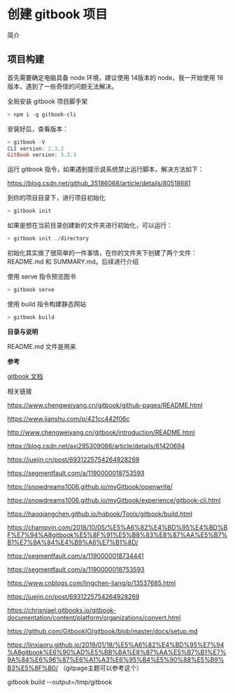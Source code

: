 # 创建 gitbook 项目

简介





## 项目构建

首先需要确定电脑具备 node 环境，建议使用 14版本的 node，我一开始使用 16版本，遇到了一些奇怪的问题无法解决。



全局安装 gitbook 项目脚手架

```powershell
> npm i -g gitbook-cli
```

安装好后，查看版本：

```powershell
> gitbook -V
CLI version: 2.3.2
GitBook version: 3.2.3
```



运行 gitbook 指令，如果遇到提示说系统禁止运行脚本，解决方法如下：

https://blog.csdn.net/github_35186068/article/details/80518681



到你的项目目录下，进行项目初始化

```powershell
> gitbook init
```

如果是想在当前目录创建新的文件夹进行初始化，可以运行：

```powershell
> gitbook init ./directory
```

初始化其实做了很简单的一件事情，在你的文件夹下创建了两个文件：README.md 和 SUMMARY.md。后续进行介绍

使用 serve 指令预览图书

```powershell
> gitbook serve
```

使用 build 指令构建静态网站

```powershell
> gitbook build
```



**目录与说明**

README.md 文件是用来







**参考**

[gitbook 文档](https://github.com/GitbookIO/gitbook/blob/master/docs/setup.md)



相关链接

https://www.chengweiyang.cn/gitbook/github-pages/README.html

https://www.jianshu.com/p/421cc442f06c

http://www.chengweiyang.cn/gitbook/introduction/README.html

https://blog.csdn.net/axi295309066/article/details/61420694

https://juejin.cn/post/6931225754264928269

https://segmentfault.com/a/1190000018753593

https://snowdreams1006.github.io/myGitbook/openwrite/

https://snowdreams1006.github.io/myGitbook/experience/gitbook-cli.html

https://haoqiangchen.github.io/hqbook/Tools/gitbook/build.html

https://champyin.com/2018/10/05/%E5%A6%82%E4%BD%95%E4%BD%BF%E7%94%A8gitbook%E5%8F%91%E5%B8%83%E8%87%AA%E5%B7%B1%E7%9A%84%E4%B9%A6%E7%B1%8D/

https://segmentfault.com/a/1190000018734441

https://segmentfault.com/a/1190000018753593

https://www.cnblogs.com/lingchen-liang/p/13537685.html

https://juejin.cn/post/6931225754264928269

https://chrisniael.gitbooks.io/gitbook-documentation/content/platform/organizations/convert.html

https://github.com/GitbookIO/gitbook/blob/master/docs/setup.md

https://linxiaoru.github.io/2019/01/18/%E5%A6%82%E4%BD%95%E7%94%A8gitbook%E6%90%AD%E5%BB%BA%E8%87%AA%E5%B7%B1%E7%9A%84%E6%96%87%E6%A1%A3%E6%95%B4%E5%90%88%E5%B9%B3%E5%8F%B0/ （gitpage主题可以参考这个）





gitbook build --output=/tmp/gitbook
